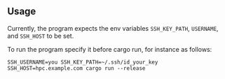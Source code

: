 ## Usage

Currently, the program expects the env variables `SSH_KEY_PATH`, `USERNAME`, and `SSH_HOST` to be set.

To run the program specify it before cargo run, for instance as follows:

```
SSH_USERNAME=you SSH_KEY_PATH=~/.ssh/id_your_key SSH_HOST=hpc.example.com cargo run --release
```